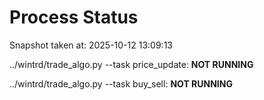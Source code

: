 # Process Status

Snapshot taken at: 2025-10-12 13:09:13

../wintrd/trade_algo.py --task price_update: **NOT RUNNING**

../wintrd/trade_algo.py --task buy_sell: **NOT RUNNING**

